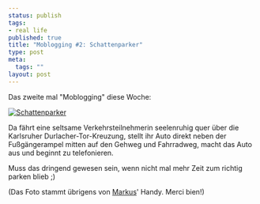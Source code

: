 ```yaml
--- 
status: publish
tags: 
- real life
published: true
title: "Moblogging #2: Schattenparker"
type: post
meta: 
  tags: ""
layout: post
---
```

Das zweite mal "Moblogging" diese Woche:

<a href="http://fredericiana.de/uploads/050322durlachertor.jpg" target="_blank"><img src='http://fredericiana.de/uploads/thumb-050322durlachertor.jpg' alt='Schattenparker' class="centered border" /></a>

Da fährt eine seltsame Verkehrsteilnehmerin seelenruhig quer über die Karlsruher Durlacher-Tor-Kreuzung, stellt ihr Auto direkt neben der Fußgängerampel mitten auf den Gehweg und Fahrradweg, macht das Auto aus und beginnt zu telefonieren.

Muss das dringend gewesen sein, wenn nicht mal mehr Zeit zum richtig parken blieb ;)

(Das Foto stammt übrigens von <a href="http://www.markus-bekk.de/">Markus</a>' Handy. Merci bien!)
